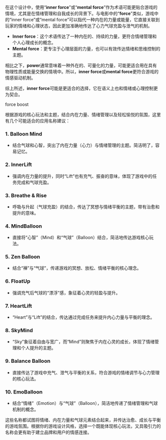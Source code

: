 在这个设计中，使用“**inner force**”或“**mental force**”作为术语可能更贴合游戏的情境，尤其是在情绪管理和自我成长的背景下。与电影中的“**force**”类似，游戏中的“inner force”或“mental force”可以指代一种内在的力量或能量，它直接关联到玩家的情绪和心理状态，因此更加准确地传达了心力气球充盈与泄气的机制。

- **Inner force**：这个术语传达了一种内在的、持续的力量，更符合情绪管理和个人心理成长的概念。
- **Mental force**：更专注于心理层面的力量，也可以有效传达情绪和思维控制的主题。

相比之下，**power**通常意味着一种外在的、可量化的力量，可能更适合用在具有物理性质或能量交换的情境中。所以，**inner force**或**mental force**更符合游戏的情感驱动机制。

综上所述，**inner force**可能是更适合的选择，它在语义上也和情绪或心理控制更为契合。

force boost


根据游戏的核心玩法和主题，结合内在力量、情绪管理以及轻松愉悦的氛围，这里有几个可能适合的应用名称建议：

### 1. **Balloon Mind**  
   - 结合气球和心智，突出了内在力量（心力）与情绪管理的主题。简洁明了，容易记忆。

### 2. **InnerLift**  
   - 强调内在力量的提升，同时“Lift”也有充气、振奋的意味，体现了游戏中的任务完成和气球充盈。

### 3. **Breathe & Rise**  
   - 呼吸与升起（气球充盈）的结合，传达了冥想与情绪平衡的主题，带有治愈和提升的意味。

### 4. **MindBalloon**  
   - 直接将“心智”（Mind）和“气球”（Balloon）结合，简洁地传达游戏核心玩法。

### 5. **Zen Balloon**  
   - 结合“禅”与“气球”，传递游戏的冥想、放松、情绪平衡的核心理念。

### 6. **FloatUp**  
   - 强调充气后气球的“漂浮”感，象征着心灵的轻盈与提升。

### 7. **HeartLift**  
   - “Heart”与“Lift”的结合，传达通过完成任务来提升内心力量与平衡的理念。

### 8. **SkyMind**  
   - “Sky”象征着自由与宽广，而“Mind”则聚焦于内在心灵的成长，体现了情绪管理和个人提升的主题。

### 9. **Balance Balloon**  
   - 直接传达了游戏中充气、泄气与平衡的关系，符合游戏的情绪调节与心力管理的核心玩法。

### 10. **EmoBalloon**  
   - 结合“情绪”（Emotion）与“气球”（Balloon），简洁地传递了情绪管理和气球机制的概念。

这些名称都试图将情绪、内在力量和气球元素结合起来，并传达治愈、成长与平衡的游戏氛围。根据你的游戏设计风格，选择一个既能体现核心玩法，又具吸引力的名称会更有助于建立品牌和用户的情感连接。
